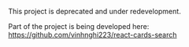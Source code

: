 This project is deprecated and under redevelopment.

Part of the project is being developed here:
https://github.com/vinhnghi223/react-cards-search